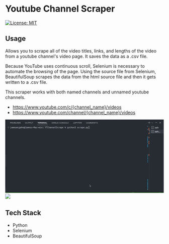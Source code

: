 # Youtube Channel Scraper

[![License: MIT](https://img.shields.io/badge/License-MIT-yellow.svg)](https://opensource.org/licenses/MIT)

## Usage

Allows you to scrape all of the video titles, links, and lengths of the video from a youtube channel's video page. It saves the data as a .csv file.

Because YouTube uses continuous scroll, Selenium is necessary to automate the browsing of the page. Using the source file from Selenium, BeautifulSoup scrapes the data from the html source file and then it gets written to a .csv file.

This scraper works with both named channels and unnamed youtube channels.
- https://www.youtube.com/c/{channel_name}/videos
- https://www.youtube.com/channel/{channel_name}/videos

![](project_demo.gif)
![](project_demo-1.gif)

## Tech Stack

- Python
- Selenium
- BeautifulSoup